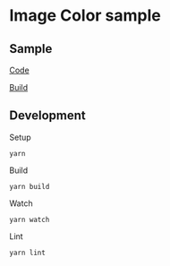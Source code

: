 # Image Color sample

## Sample
[Code](src/index.ts)

[Build](https://antonovsergey2211.github.io/jeng/samples/image-color/build/)

## Development
Setup
```shell
yarn
```
Build
```shell
yarn build
```
Watch
```shell
yarn watch
```
Lint
```shell
yarn lint
```


